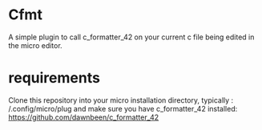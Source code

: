 # Cfmt

A simple plugin to call c_formatter_42 on your current c file being edited in the micro editor.

# requirements

Clone this repository into your micro installation directory, typically : /.config/micro/plug and make sure you have c_formatter_42 installed:
https://github.com/dawnbeen/c_formatter_42
